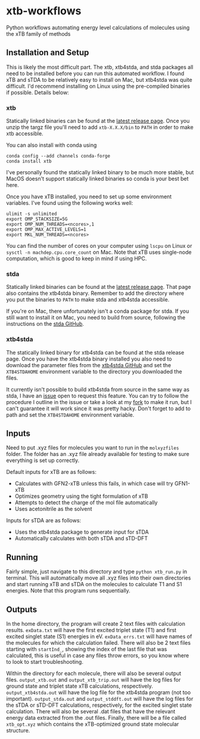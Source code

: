 # xtb-workflows
Python workflows automating energy level calculations of molecules using the xTB family of methods

## Installation and Setup

This is likely the most difficult part. The xtb, xtb4stda, and stda packages all need to be installed before you can run this automated workflow. I found xTB and sTDA to be relatively easy to install on Mac, but xtb4stda was quite difficult. I'd recommend installing on Linux using the pre-compiled binaries if possible. Details below:

### xtb

Statically linked binaries can be found at the [latest release page](https://github.com/grimme-lab/xtb/releases/latest). Once you unzip the targz file you'll need to add `xtb-X.X.X/bin` to `PATH` in order to make xtb accessible.

You can also install with conda using

    conda config --add channels conda-forge
    conda install xtb
    
I've personally found the statically linked binary to be much more stable, but MacOS doesn't support statically linked binaries so conda is your best bet here.

Once you have xTB installed, you need to set up some environment variables. I've found using the following works well:

    ulimit -s unlimited
    export OMP_STACKSIZE=5G
    export OMP_NUM_THREADS=<ncores>,1
    export OMP_MAX_ACTIVE_LEVELS=1
    export MKL_NUM_THREADS=<ncores>
    
You can find the number of cores on your computer using `lscpu` on Linux or `sysctl -n machdep.cpu.core_count` on Mac. Note that xTB uses single-node computation, which is good to keep in mind if using HPC.

### stda

Statically linked binaries can be found at the [latest release page](https://github.com/grimme-lab/xtb4stda/releases/latest). That page also contains the xtb4stda binary. Remember to add the directory where you put the binaries to `PATH` to make stda and xtb4stda accessible.

If you're on Mac, there unfortunately isn't a conda package for stda. If you still want to install it on Mac, you need to build from source, following the instructions on the [stda GitHub](https://github.com/grimme-lab/stda). 

### xtb4stda

The statically linked binary for xtb4stda can be found at the stda release page. Once you have the xtb4stda binary installed you also need to download the parameter files from the [xtb4stda GitHub](https://github.com/grimme-lab/xtb4stda) and set the `XTB4STDAHOME` environment variable to the directory you downloaded the files.

It currently isn't possible to build xtb4stda from source in the same way as stda, I have an [issue](https://github.com/grimme-lab/xtb4stda/issues/9) open to request this feature. You can try to follow the procedure I outline in the issue or take a look at my [fork](https://github.com/shomikverma/xtb4stda) to make it run, but I can't guarantee it will work since it was pretty hacky. Don't forget to add to path and set the `XTB4STDAHOME` environment variable.

## Inputs

Need to put .xyz files for molecules you want to run in the `molxyzfiles` folder. The folder has an .xyz file already available for testing to make sure everything is set up correctly.

Default inputs for xTB are as follows:
* Calculates with GFN2-xTB unless this fails, in which case will try GFN1-xTB
* Optimizes geometry using the tight formulation of xTB
* Attempts to detect the charge of the mol file automatically
* Uses acetonitrile as the solvent

Inputs for sTDA are as follows:
* Uses the xtb4stda package to generate input for sTDA
* Automatically calculates with both sTDA and sTD-DFT

## Running

Fairly simple, just navigate to this directory and type `python xtb_run.py` in terminal. This will automatically move all .xyz files into their own directories and start running xTB and sTDA on the molecules to calculate T1 and S1 energies. Note that this program runs sequentially.

## Outputs

In the home directory, the program will create 2 text files with calculation results. `exData.txt` will have the first excited triplet state (T1) and first excited singlet state (S1) energies in eV. `exData_errs.txt` will have names of the molecules for which the calculation failed. There will also be 2 text files starting with `startInd_`, showing the index of the last file that was calculated, this is useful in case any files throw errors, so you know where to look to start troubleshooting.

Within the directory for each molecule, there will also be several output files. `output_xtb.out` and `output_xtb_trip.out` will have the log files for ground state and triplet state xTB calculations, respectively. `output_xtb4stda.out` will have the log file for the xtb4stda program (not too important). `output_stda.out` and `output_stddft.out` will have the log files for the sTDA or sTD-DFT calculations, respectively, for the excited singlet state calculation. There will also be several .dat files that have the relevant energy data extracted from the .out files. Finally, there will be a file called `xtb_opt.xyz` which contains the xTB-optimized ground state molecular structure.